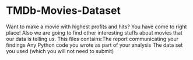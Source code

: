 # TMDb-Movies-Dataset
Want to make a movie with highest profits and hits? You have come to right place! Also we are going to find other interesting stuffs about movies that our data is telling us. This files contains:The report communicating your findings Any Python code you wrote as part of your analysis The data set you used (which you will not need to submit)
